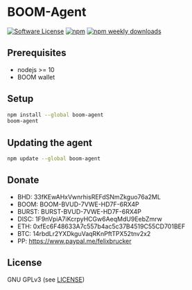 BOOM-Agent
======

[![Software License](https://img.shields.io/badge/license-GPL--3.0-brightgreen.svg?style=flat-square)](LICENSE)
[![npm](https://img.shields.io/npm/v/boom-agent.svg?style=flat-square)](https://www.npmjs.com/package/boom-agent)
[![npm weekly downloads](https://img.shields.io/npm/dw/boom-agent.svg?style=flat-square)](https://www.npmjs.com/package/boom-agent)

## Prerequisites

- nodejs >= 10
- BOOM wallet

## Setup

```bash
npm install --global boom-agent
boom-agent
```

## Updating the agent

```bash
npm update --global boom-agent
```

## Donate

- BHD: 33fKEwAHxVwnrhisREFdSNmZkguo76a2ML
- BOOM: BOOM-BVUD-7VWE-HD7F-6RX4P
- BURST: BURST-BVUD-7VWE-HD7F-6RX4P
- DISC: 1F9nVpiA7iKcrpyHCGw6AeqMdU9EebZmrw
- ETH: 0xfEc6F48633A7c557b4ac5c37B4519C55CD701BEF
- BTC: 14rbdLr2YXDkguVaqRKnPftTPX52tnv2x2
- PP: https://www.paypal.me/felixbrucker

## License

GNU GPLv3 (see [LICENSE](https://github.com/felixbrucker/boom-agent/blob/master/LICENSE))
